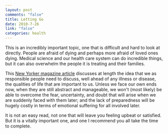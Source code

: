 ```yaml
--- 
layout: post
comments: "false"
title: Letting Go
date: 2010-7-26
link: "false"
categories: health
---
```

This is an incredibly important topic, one that is difficult and hard to look at directly. People are afraid of dying and perhaps more afraid of loved ones dying. Medical science and our health care system can do incredible things, but it can also overwhelm the people it is treating and their families.

This <a title="Letting Go" href="http://www.newyorker.com/reporting/2010/08/02/100802fa_fact_gawande?currentPage=all" target="_blank">New Yorker magazine article</a> discusses at length the idea that we as responsible people need to discuss, well ahead of any illness or disease, the qualities of life that are important to us. Unless we face our own ends now, when they are still abstract and manageable, we won't (most likely) be able to overcome the fear, uncertainty, and doubt that will arise when we are suddenly faced with them later; and the lack of preparedness will be hugely costly in terms of emotional suffering for all involved later.

It is not an easy read, not one that will leave you feeling upbeat or satisfied. But it is a vitally important one, and one I recommend you all take the time to complete.
